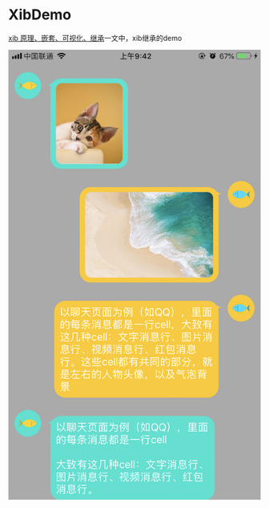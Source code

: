 # XibDemo

[xib 原理、嵌套、可视化、继承](https://www.jianshu.com/p/50ee2ce6d513 "xib继承")一文中，xib继承的demo

![截图][IMG]


[IMG]:/Assets/IMG_3635.PNG




